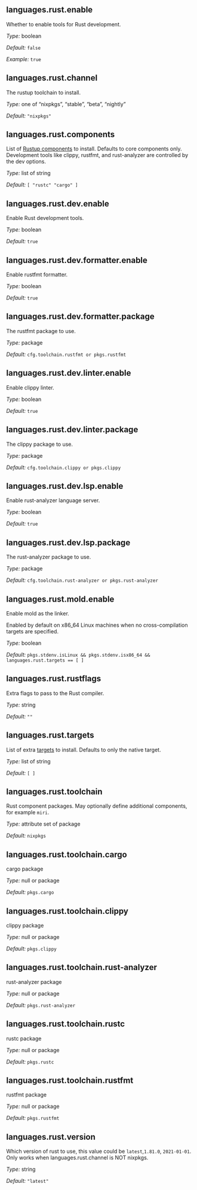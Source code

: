 [comment]: # (Do not edit this file as it is autogenerated. Go to docs/individual-docs if you want to make edits.)


[comment]: # (Please add your documentation on top of this line)

## languages\.rust\.enable



Whether to enable tools for Rust development\.



*Type:*
boolean



*Default:*
` false `



*Example:*
` true `



## languages\.rust\.channel

The rustup toolchain to install\.



*Type:*
one of “nixpkgs”, “stable”, “beta”, “nightly”



*Default:*
` "nixpkgs" `



## languages\.rust\.components



List of [Rustup components](https://rust-lang\.github\.io/rustup/concepts/components\.html)
to install\. Defaults to core components only\. Development tools like clippy, rustfmt,
and rust-analyzer are controlled by the dev options\.



*Type:*
list of string



*Default:*
` [ "rustc" "cargo" ] `



## languages\.rust\.dev\.enable



Enable Rust development tools\.



*Type:*
boolean



*Default:*
` true `



## languages\.rust\.dev\.formatter\.enable



Enable rustfmt formatter\.



*Type:*
boolean



*Default:*
` true `



## languages\.rust\.dev\.formatter\.package



The rustfmt package to use\.



*Type:*
package



*Default:*
` cfg.toolchain.rustfmt or pkgs.rustfmt `



## languages\.rust\.dev\.linter\.enable



Enable clippy linter\.



*Type:*
boolean



*Default:*
` true `



## languages\.rust\.dev\.linter\.package



The clippy package to use\.



*Type:*
package



*Default:*
` cfg.toolchain.clippy or pkgs.clippy `



## languages\.rust\.dev\.lsp\.enable



Enable rust-analyzer language server\.



*Type:*
boolean



*Default:*
` true `



## languages\.rust\.dev\.lsp\.package



The rust-analyzer package to use\.



*Type:*
package



*Default:*
` cfg.toolchain.rust-analyzer or pkgs.rust-analyzer `



## languages\.rust\.mold\.enable



Enable mold as the linker\.

Enabled by default on x86_64 Linux machines when no cross-compilation targets are specified\.



*Type:*
boolean



*Default:*
` pkgs.stdenv.isLinux && pkgs.stdenv.isx86_64 && languages.rust.targets == [ ] `



## languages\.rust\.rustflags



Extra flags to pass to the Rust compiler\.



*Type:*
string



*Default:*
` "" `



## languages\.rust\.targets



List of extra [targets](https://doc\.rust-lang\.org/nightly/rustc/platform-support\.html)
to install\. Defaults to only the native target\.



*Type:*
list of string



*Default:*
` [ ] `



## languages\.rust\.toolchain



Rust component packages\. May optionally define additional components, for example ` miri `\.



*Type:*
attribute set of package



*Default:*
` nixpkgs `



## languages\.rust\.toolchain\.cargo



cargo package



*Type:*
null or package



*Default:*
` pkgs.cargo `



## languages\.rust\.toolchain\.clippy



clippy package



*Type:*
null or package



*Default:*
` pkgs.clippy `



## languages\.rust\.toolchain\.rust-analyzer



rust-analyzer package



*Type:*
null or package



*Default:*
` pkgs.rust-analyzer `



## languages\.rust\.toolchain\.rustc



rustc package



*Type:*
null or package



*Default:*
` pkgs.rustc `



## languages\.rust\.toolchain\.rustfmt



rustfmt package



*Type:*
null or package



*Default:*
` pkgs.rustfmt `



## languages\.rust\.version



Which version of rust to use, this value could be ` latest `,` 1.81.0 `, ` 2021-01-01 `\.
Only works when languages\.rust\.channel is NOT nixpkgs\.



*Type:*
string



*Default:*
` "latest" `

